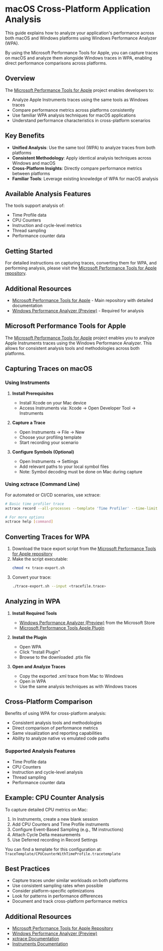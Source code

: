 # macOS Cross-Platform Application Analysis

This guide explains how to analyze your application's performance across both macOS and Windows platforms using Windows Performance Analyzer (WPA). 

By using the Microsoft Performance Tools for Apple, you can capture traces on macOS and analyze them alongside Windows traces in WPA, enabling direct performance comparisons across platforms.

## Overview

The [Microsoft Performance Tools for Apple](https://github.com/microsoft/Microsoft-Performance-Tools-Apple) project enables developers to:
- Analyze Apple Instruments traces using the same tools as Windows traces
- Compare performance metrics across platforms consistently
- Use familiar WPA analysis techniques for macOS applications
- Understand performance characteristics in cross-platform scenarios

## Key Benefits

- **Unified Analysis**: Use the same tool (WPA) to analyze traces from both platforms
- **Consistent Methodology**: Apply identical analysis techniques across Windows and macOS
- **Cross-Platform Insights**: Directly compare performance metrics between platforms
- **Familiar Tools**: Leverage existing knowledge of WPA for macOS analysis

## Available Analysis Features

The tools support analysis of:
- Time Profile data
- CPU Counters
- Instruction and cycle-level metrics
- Thread sampling
- Performance counter data

## Getting Started

For detailed instructions on capturing traces, converting them for WPA, and performing analysis, please visit the [Microsoft Performance Tools for Apple repository](https://github.com/microsoft/Microsoft-Performance-Tools-Apple).

## Additional Resources

- [Microsoft Performance Tools for Apple](https://github.com/microsoft/Microsoft-Performance-Tools-Apple) - Main repository with detailed documentation
- [Windows Performance Analyzer (Preview)](https://www.microsoft.com/en-us/p/windows-performance-analyzer-preview/9n58qrw40dfw) - Required for analysis

## Microsoft Performance Tools for Apple

The [Microsoft Performance Tools for Apple](https://github.com/microsoft/Microsoft-Performance-Tools-Apple) project enables you to analyze Apple Instruments traces using the Windows Performance Analyzer. This allows for consistent analysis tools and methodologies across both platforms.

## Capturing Traces on macOS

### Using Instruments

1. **Install Prerequisites**
   - Install Xcode on your Mac device
   - Access Instruments via: Xcode -> Open Developer Tool -> Instruments

2. **Capture a Trace**
   - Open Instruments -> File -> New
   - Choose your profiling template
   - Start recording your scenario

3. **Configure Symbols (Optional)**
   - Open Instruments -> Settings
   - Add relevant paths to your local symbol files
   - Note: Symbol decoding must be done on Mac during capture

### Using xctrace (Command Line)

For automated or CI/CD scenarios, use xctrace:

```bash
# Basic time profiler trace
xctrace record --all-processes --template 'Time Profiler' --time-limit 5s

# For more options
xctrace help [command]
```

## Converting Traces for WPA

1. Download the trace export script from the [Microsoft Performance Tools for Apple repository](https://github.com/microsoft/Microsoft-Performance-Tools-Apple)
2. Make the script executable:
   ```bash
   chmod +x trace-export.sh
   ```
3. Convert your trace:
   ```bash
   ./trace-export.sh --input <tracefile.trace>
   ```

## Analyzing in WPA

1. **Install Required Tools**
   - [Windows Performance Analyzer (Preview)](https://www.microsoft.com/en-us/p/windows-performance-analyzer-preview/9n58qrw40dfw) from the Microsoft Store
   - [Microsoft Performance Tools Apple Plugin](https://github.com/microsoft/Microsoft-Performance-Tools-Apple/releases)

2. **Install the Plugin**
   - Open WPA
   - Click "Install Plugin"
   - Browse to the downloaded .ptix file

3. **Open and Analyze Traces**
   - Copy the exported .xml trace from Mac to Windows
   - Open in WPA
   - Use the same analysis techniques as with Windows traces

## Cross-Platform Comparison

Benefits of using WPA for cross-platform analysis:
- Consistent analysis tools and methodologies
- Direct comparison of performance metrics
- Same visualization and reporting capabilities
- Ability to analyze native vs emulated code paths

### Supported Analysis Features

- Time Profile data
- CPU Counters
- Instruction and cycle-level analysis
- Thread sampling
- Performance counter data

## Example: CPU Counter Analysis

To capture detailed CPU metrics on Mac:

1. In Instruments, create a new blank session
2. Add CPU Counters and Time Profile instruments
3. Configure Event-Based Sampling (e.g., 1M instructions)
4. Attach Cycle Delta measurements
5. Use Deferred recording in Record Settings

You can find a template for this configuration at:
`TraceTemplate/CPUCounterWithTimeProfile.tracetemplate`

## Best Practices

- Capture traces under similar workloads on both platforms
- Use consistent sampling rates when possible
- Consider platform-specific optimizations
- Look for patterns in performance differences
- Document and track cross-platform performance metrics

## Additional Resources

- [Microsoft Performance Tools for Apple Repository](https://github.com/microsoft/Microsoft-Performance-Tools-Apple)
- [Windows Performance Analyzer (Preview)](https://www.microsoft.com/en-us/p/windows-performance-analyzer-preview/9n58qrw40dfw)
- [xctrace Documentation](https://help.apple.com/instruments/mac/current/#/dev37f9f7fb1)
- [Instruments Documentation](https://help.apple.com/instruments/mac/current/) 